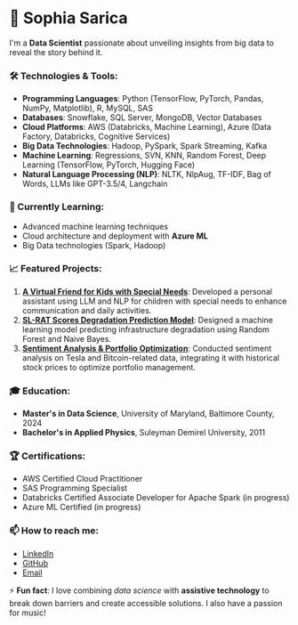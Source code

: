 #  👋 Sophia Sarica


I'm a **Data Scientist** passionate about unveiling insights from big data to reveal the story behind it.




### 🛠️ Technologies & Tools:
- **Programming Languages**: Python (TensorFlow, PyTorch, Pandas, NumPy, Matplotlib), R, MySQL, SAS
- **Databases**: Snowflake, SQL Server, MongoDB, Vector Databases
- **Cloud Platforms**: AWS (Databricks, Machine Learning), Azure (Data Factory, Databricks, Cognitive Services)
- **Big Data Technologies**: Hadoop, PySpark, Spark Streaming, Kafka
- **Machine Learning**: Regressions, SVN, KNN, Random Forest, Deep Learning (TensorFlow, PyTorch, Hugging Face)
- **Natural Language Processing (NLP)**: NLTK, NlpAug, TF-IDF, Bag of Words, LLMs like GPT-3.5/4, Langchain


### 🌱 Currently Learning:
- Advanced machine learning techniques
- Cloud architecture and deployment with **Azure ML**
- Big Data technologies (Spark, Hadoop)


### 📈 Featured Projects:
1. **[A Virtual Friend for Kids with Special Needs](https://github.com/sophiasarica/LLM-and-NLP-for-Assistive-Technology)**: Developed a personal assistant using LLM and NLP for children with special needs to enhance communication and daily activities.
2. **[SL-RAT Scores Degradation Prediction Model](https://github.com/sophiasarica/SL-RAT-PROJECT/tree/main)**: Designed a machine learning model predicting infrastructure degradation using Random Forest and Naive Bayes.
3. **[Sentiment Analysis & Portfolio Optimization](https://github.com/sophiasarica/my_project)**: Conducted sentiment analysis on Tesla and Bitcoin-related data, integrating it with historical stock prices to optimize portfolio management.


### 🎓 Education:
- **Master's in Data Science**, University of Maryland, Baltimore County, 2024
- **Bachelor's in Applied Physics**, Suleyman Demirel University, 2011


### 🏆 Certifications:
- AWS Certified Cloud Practitioner
- SAS Programming Specialist
- Databricks Certified Associate Developer for Apache Spark (in progress)
- Azure ML Certified (in progress)


### 📫 How to reach me:
- [LinkedIn](https://www.linkedin.com/in/sophiasarica)
- [GitHub](https://github.com/sophiasarica)
- [Email](mailto:sarica.sefa@gmail.com)


⚡ **Fun fact**: I love combining *data science* with **assistive technology** to break down barriers and create accessible solutions. I also have a passion for music!
